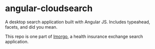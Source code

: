 angular-cloudsearch
==============

A desktop search application built with Angular JS. Includes typeahead, facets, and did you mean.

This repo is one part of [Imorgo](https://github.com/scottrice10/imorgo), a health insurance exchange search application.
